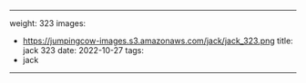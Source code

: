
---
weight: 323
images:
- https://jumpingcow-images.s3.amazonaws.com/jack/jack_323.png
title: jack 323
date: 2022-10-27
tags:
- jack
---

